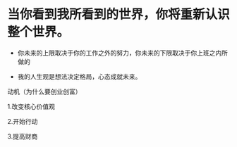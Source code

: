 
# 当你看到我所看到的世界，你将重新认识整个世界。



* 你未来的上限取决于你的工作之外的努力，你未来的下限取决于你上班之内所做的

* 我的人生观是想法决定格局，心态成就未来。
      
动机（为什么要创业创富）
      
      
1.改变核心价值观

2.开始行动

3.提高财商




      
      
      
      
      
      
      
      
      
      
      
      
      
      
      
      
      
      
      
      
      
      